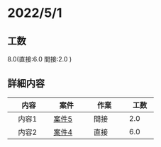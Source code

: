 ﻿# 2022/5/1

## 工数
8.0(直接:6.0 間接:2.0 )

## 詳細内容
| 　内容　 | 　案件　 | 　作業　 | 　工数　 |
| ------------- | ------------- | ------------- | ------------- |
| 　内容1  | 　[案件5](../project/案件5.md)　 | 　間接  | 　2.0  |
| 　内容2  | 　[案件4](../project/案件4.md)　 | 　直接  | 　6.0  |
